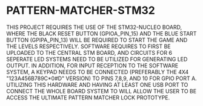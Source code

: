 # PATTERN-MATCHER-STM32
THIS PROJECT REQUIRES THE USE OF THE STM32-NUCLEO BOARD, WHERE THE BLACK RESET BUTTON (GPIOA_PIN_15) AND THE BLUE START BUTTON (GPIPA_PIN_13) WILL BE REQUIRED TO 
START THE GAME AND THE LEVELS RESPECTIVELY. SOFTWARE REQUIRES TO FIRST BE UPLOADED TO THE CENTRAL STM BOARD, AND CIRCUITS FOR 6 SEPERATE LED SYSTEMS NEED TO BE UTILIZED FOR 
GENERATING LED OUTPUT. IN ADDITION, FOR INPUT RECEPTION TO THE SOFTWARE SYSTEM, A KEYPAD NEEDS TO BE CONNECTED (PREFERABLY THE 4X4 "123A456B789C*0#D" VERSION) TO PINS 7,8,9,
AND 10 FOR GPIO PORT A. UTILIZING THIS HARDWARE AND HAVING AT LEAST ONE USB PORT TO CONNECT THE WHOLE BOARD SYSTEM TO WILL ALLOW THE USER TO BE ACCESS 
THE ULTIMATE PATTERN MATCHER LOCK PROTOTYPE. 

